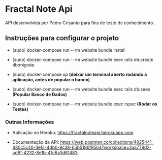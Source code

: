<h1>Fractal Note Api</h1>

API desenvolvida por Pedro Crisanto para fins de teste de conhecimento.

<h2>Instruções para configurar o projeto</h2>

- (sudo) docker-compose run --rm website bundle install

- (sudo) docker-compose run --rm website bundle exec rails db:create db:migrate

- (sudo) docker-compose up 
**(deixar um terminal aberto rodando a aplicação, antes de popular o banco)**

- (sudo) docker-compose run --rm website bundle exec rails db:seed 
**(Popular Banco de Dados)**

- (sudo) docker-compose run --rm website bundle exec rspec 
**(Rodar os Testes)**

<h3>Outras Informações</h3>

* Aplicação no Heroku: 
https://fractalnoteapi.herokuapp.com

* Documentação da API: https://web.postman.co/collections/4825441-830c5c40-3e1c-4db0-9c38-b5b5186f9564?workspace=3aa778d2-ad8f-4232-8e1b-41c6a3d81483